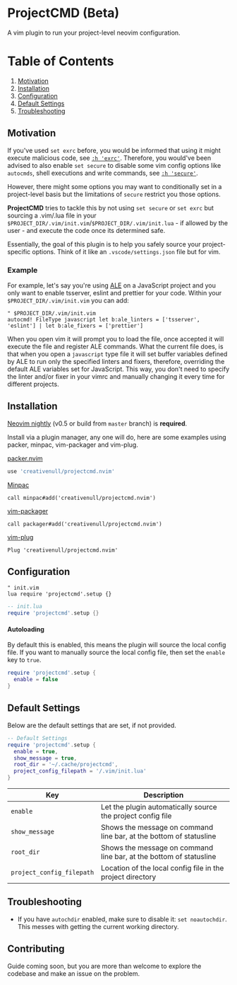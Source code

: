 # ProjectCMD (Beta)

A vim plugin to run your project-level neovim configuration.

# Table of Contents

1. [Motivation](#motivation)
2. [Installation](#installation)
3. [Configuration](#configuration)
4. [Default Settings](#default-settings)
5. [Troubleshooting](#troubleshooting)

## Motivation

If you've used `set exrc` before, you would be informed that using it might execute malicious code, see
[`:h 'exrc'`][vim-exrc]. Therefore, you would've been advised to also enable `set secure` to disable some vim config
options like `autocmds`, shell executions and write commands, see [`:h 'secure'`][vim-secure].

However, there might some options you may want to conditionally set in a project-level basis but the limitations of
`secure` restrict you those options.

__ProjectCMD__ tries to tackle this by not using `set secure` or `set exrc` but sourcing a .vim/.lua file in
your `$PROJECT_DIR/.vim/init.vim`/`$PROJECT_DIR/.vim/init.lua` - if allowed by the user - and execute the code once its
determined safe.

Essentially, the goal of this plugin is to help you safely source your project-specific options. Think of it like an
`.vscode/settings.json` file but for vim.

### Example

For example, let's say you're using [ALE][ale-plugin] on a JavaScript project and you only want to enable tsserver,
eslint and prettier for your code. Within your `$PROJECT_DIR/.vim/init.vim` you can add:

```vim
" $PROJECT_DIR/.vim/init.vim
autocmd! FileType javascript let b:ale_linters = ['tsserver', 'eslint'] | let b:ale_fixers = ['prettier']
```

When you open vim it will prompt you to load the file, once accepted it will execute the file and register ALE commands.
What the current file does, is that when you open a `javascript` type file it will set buffer variables defined by
ALE to run only the specified linters and fixers, therefore, overriding the default ALE variables set for JavaScript.
This way, you don't need to specify the linter and/or fixer in your vimrc and manually changing it every time for
different projects.

## Installation

[Neovim nightly][nightly] (v0.5 or build from `master` branch) is __required__.

Install via a plugin manager, any one will do, here are some examples using packer, minpac, vim-packager and vim-plug.

[packer.nvim][packer]

```lua
use 'creativenull/projectcmd.nvim'
```

[Minpac][minpac]

```vim
call minpac#add('creativenull/projectcmd.nvim')
```

[vim-packager][vim-packager]

```vim
call packager#add('creativenull/projectcmd.nvim')
```

[vim-plug][vim-plug]

```vim
Plug 'creativenull/projectcmd.nvim'
```

## Configuration

```vim
" init.vim
lua require 'projectcmd'.setup {}
```

```lua
-- init.lua
require 'projectcmd'.setup {}
```

#### Autoloading

By default this is enabled, this means the plugin will source the local config file. If you want to manually source the
local config file, then set the `enable` key to `true`.

```lua
require 'projectcmd'.setup {
  enable = false
}
```

## Default Settings

Below are the default settings that are set, if not provided.

```lua
-- Default Settings
require 'projectcmd'.setup {
  enable = true,
  show_message = true,
  root_dir = '~/.cache/projectcmd',
  project_config_filepath = '/.vim/init.lua'
}
```

Key | Description
----|------------
`enable` | Let the plugin automatically source the project config file
`show_message` | Shows the message on command line bar, at the bottom of statusline
`root_dir` | Shows the message on command line bar, at the bottom of statusline
`project_config_filepath` | Location of the local config file in the project directory

## Troubleshooting

+ If you have `autochdir` enabled, make sure to disable it: `set noautochdir`. This messes with getting the current
working directory.

## Contributing

Guide coming soon, but you are more than welcome to explore the codebase and make an issue on the problem.

[nightly]: https://github.com/neovim/neovim/releases/tag/nightly
[packer]: https://github.com/wbthomason/packer.nvim
[minpac]: https://github.com/k-takata/minpac
[vim-packager]: https://github.com/kristijanhusak/vim-packager
[vim-plug]: https://github.com/junegunn/vim-plug
[ale-plugin]: https://github.com/dense-analysis/ale
[vim-exrc]: https://vimhelp.org/options.txt.html#'exrc'
[vim-secure]: https://vimhelp.org/options.txt.html#'secure'

[v2]: https://github.com/creativenull/projectcmd.nvim/tree/v2

